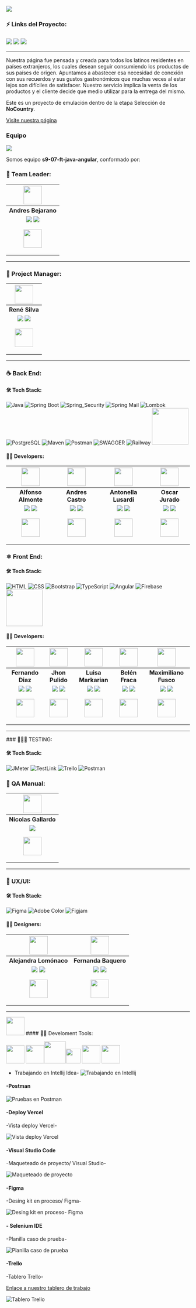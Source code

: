 
![](https://i.ibb.co/hgpGS7G/Frame-64.png )
### ⚡ Links del Proyecto:

<h3><a href="https://www.figma.com/file/aYon5R5ryIkeNFeOVFIrqM/No-country---Wireframes?type=design&node-id=0-1&t=xnb1TCtnGFhKKKwX-0"> <img src="https://img.shields.io/badge/Figma-%23F24E1E.svg?style=for-the-badge&logo=Figma&logoColor=white"/></a> <a href="https://delatinos.vercel.app/"> <img src="https://img.shields.io/badge/Vercel-white?style=for-the-badge&logo=Vercel&logoColor=black"/></a> <a href="c11-15-ft-javaangular-production.up.railway.app"> <img src="https://img.shields.io/badge/Railway-ffffff?style=for-the-badge&logo=Railway&logoColor=000000"/></a></h3>
<hr/>

Nuestra página fue pensada y creada para todos los latinos residentes en países extranjeros, los cuales desean seguir consumiendo los productos de sus países de origen. Apuntamos a abastecer esa necesidad de conexión con sus recuerdos y sus gustos gastronómicos que muchas veces al estar lejos son difíciles de satisfacer. Nuestro servicio implica la venta de los productos y el cliente decide que medio utilizar para la entrega del mismo.

Este es un proyecto de emulación dentro de la etapa Selección de **NoCountry**.

[Visite nuestra página](https://s9-07-ft-java-angular-git-front-develop-nocountry-c11-16.vercel.app/)

### Equipo
![](https://i.ibb.co/SvVs8Gn/sprint-2.png)

Somos equipo **s9-07-ft-java-angular**, conformado por: 

### 🎨 Team Leader:

| <img src="https://mir-s3-cdn-cf.behance.net/user/230/548a0e734241801.6474ce99de5e8.png" width=50>|
|:-:|
| **Andres Bejarano**|
| <a href="https://www.behance.net/andresbejarano6"><img src="https://img.shields.io/badge/Behance-1769ff?style=for-the-badge&logo=behance&logoColor=white"/></a> <a href="https://www.linkedin.com/in/andres-bejarano-6765aa241/"><img src="https://img.shields.io/badge/linkedin%20-%230077B5.svg?&style=for-the-badge&logo=linkedin&logoColor=white"/></a> <p><img src="https://i0.wp.com/casatextil.co/wp-content/uploads/2018/05/Tela-bandera-de-Colombia-en-antifluido-impermeable.jpg?fit=700%2C500&ssl=1" width=50/></p>|

<hr/>

### 🎨 Project Manager:

| <img src="https://media.licdn.com/dms/image/D4D03AQE-MveDIX_D2A/profile-displayphoto-shrink_800_800/0/1629312145810?e=1695254400&v=beta&t=N4A8UcAy11a1MxuNLj-b9hBP7ieG_HzKYDf6kaPCj0Q" width=50>|
|:-:|
| **René Silva**|
| <a href="https://github.com/rene3255"><img src="https://img.shields.io/badge/github-%23121011.svg?&style=for-the-badge&logo=github&logoColor=white"/></a> <a href="https://www.linkedin.com/in/vmc555/"><img src="https://img.shields.io/badge/linkedin%20-%230077B5.svg?&style=for-the-badge&logo=linkedin&logoColor=white"/></a> <p><img src="https://upload.wikimedia.org/wikipedia/commons/thumb/f/fc/Flag_of_Mexico.svg/2560px-Flag_of_Mexico.svg.png" width=50/></p>|

<hr/>

### ☕ Back End:

#### 🛠️ Tech Stack:

![Java](https://img.shields.io/badge/Java-007396?style=for-the-badge&logo=Java&logoColor=white)
![Spring Boot](https://img.shields.io/badge/Spring_Boot-6DB33F?style=for-the-badge&logo=Spring%20Boot&logoColor=white)
![Spring_Security](https://img.shields.io/badge/spring_security-6DB33F?style=for-the-badge&logo=spring%20security&logoColor=white)
![Spring Mail](https://img.shields.io/badge/Spring_Mail-6DB33F?style=for-the-badge&logo=Mail&logoColor=white)
![Lombok](https://img.shields.io/badge/Lombok-red?style=for-the-badge)
![PostgreSQL](https://img.shields.io/badge/postgresql-ffffff?style=for-the-badge&logo=postgresql&logoColor=008bb9)
![Maven](https://img.shields.io/badge/Maven-C71A36?style=for-the-badge&logo=Apache%20Maven&logoColor=white)
![Postman](https://img.shields.io/badge/postman-white?style=for-the-badge&logo=postman&logoColor=orange)
![SWAGGER](https://img.shields.io/badge/swagger-6DB33F?style=for-the-badge&logo=swagger&logoColor=white)
![Railway](https://img.shields.io/badge/Railway-ffffff?style=for-the-badge&logo=Railway&logoColor=000000)
<img src="https://dka575ofm4ao0.cloudfront.net/pages-transactional_logos/retina/291338/anetlogo.png" width=100>


#### 🧑‍💻 Developers:

| <img src="https://media.licdn.com/dms/image/D4E03AQEHmoF8CznUwg/profile-displayphoto-shrink_800_800/0/1685988077714?e=1691625600&v=beta&t=NIKbr9HBRdDpWNcYIIXXVoqDxSfCrtMUJmMHrWFG3PU" width=50>| <img src="https://media.licdn.com/dms/image/D4E35AQHKQPZaBucRPg/profile-framedphoto-shrink_800_800/0/1685727400552?e=1690488000&v=beta&t=S_L9KwhFqcsVJuuNI6edmHLtuluBiPUK5sCQomrmFpE" width=50>|<img src="https://media.licdn.com/dms/image/D4D35AQGrEfrzmDG1EA/profile-framedphoto-shrink_800_800/0/1689879377058?e=1690488000&v=beta&t=ut6nJe2fxVJ26u8SmsCYdt3QksSyIRN5sM7QKfBommo" width=50>|<img src="https://media.licdn.com/dms/image/D4E03AQHx_uU1tOsXDg/profile-displayphoto-shrink_800_800/0/1676689071147?e=1695254400&v=beta&t=z_722fJuM2c-h9Ynku5RPMDafED9fZw9jcusO4zpgXg" width=50>|
|:-:|:-:|:-:|:-:|
| **Alfonso Almonte**| **Andres Castro**| **Antonella Lusardi**| **Oscar Jurado**| 
| <a href="https://github.com/j3v1t0"><img src="https://img.shields.io/badge/github-%23121011.svg?&style=for-the-badge&logo=github&logoColor=white"/></a> <a href="https://www.linkedin.com/in/alfonso-almonte-a7640485/"><img src="https://img.shields.io/badge/linkedin%20-%230077B5.svg?&style=for-the-badge&logo=linkedin&logoColor=white"/></a><p><img src="https://static.vecteezy.com/system/resources/previews/002/450/303/original/illustration-of-dominican-republic-flag-free-vector.jpg" width=50/></p> | <a href="https://github.com/Nirsch95"><img src="https://img.shields.io/badge/github-%23121011.svg?&style=for-the-badge&logo=github&logoColor=white"/></a> <a href="https://www.linkedin.com/in/andresfcastrom/"><img src="https://img.shields.io/badge/linkedin%20-%230077B5.svg?&style=for-the-badge&logo=linkedin&logoColor=white"/></a> <p><img src="https://i0.wp.com/casatextil.co/wp-content/uploads/2018/05/Tela-bandera-de-Colombia-en-antifluido-impermeable.jpg?fit=700%2C500&ssl=1" width=50/></p> | <a href="https://github.com/AntoCLus"><img src="https://img.shields.io/badge/github-%23121011.svg?&style=for-the-badge&logo=github&logoColor=white"/></a> <a href="https://www.linkedin.com/in/antonella-lusardi-45622a20/"><img src="https://img.shields.io/badge/linkedin%20-%230077B5.svg?&style=for-the-badge&logo=linkedin&logoColor=white"/></a> <p><img src="https://upload.wikimedia.org/wikipedia/commons/thumb/1/1a/Flag_of_Argentina.svg/1200px-Flag_of_Argentina.svg.png" width=50/></p> | <a href="https://github.com/osdan97"><img src="https://img.shields.io/badge/github-%23121011.svg?&style=for-the-badge&logo=github&logoColor=white"/></a> <a href="https://www.linkedin.com/in/oscar-jurado-9789it/"><img src="https://img.shields.io/badge/linkedin%20-%230077B5.svg?&style=for-the-badge&logo=linkedin&logoColor=white"/></a> <p><img src="https://upload.wikimedia.org/wikipedia/commons/f/f2/Bandera_peruana_DOS.jpg" width=50/></p> | 
  
### ⚛️ Front End:

#### 🛠️ Tech Stack:
![HTML](https://img.shields.io/badge/HTML-E34F26?style=for-the-badge&logo=HTML5&logoColor=white) 
![CSS](https://img.shields.io/badge/CSS-1572B6?style=for-the-badge&logo=CSS3&logoColor=white) 
![Bootstrap](https://img.shields.io/badge/Bootstrap-563D7C?style=for-the-badge&logo=Bootstrap&logoColor=white) 
![TypeScript](https://img.shields.io/badge/TypeScript-3178C6?style=for-the-badge&logo=TypeScript&logoColor=white) 
![Angular](https://img.shields.io/badge/Angular-E23237?style=for-the-badge&logo=Angular&logoColor=white) 
![Firebase](https://img.shields.io/badge/Firebase-039BE5?style=for-the-badge&logo=Firebase&logoColor=FFA611)
<img src="https://primefaces.org/cdn/primeng/images/primeng-logo-dark.svg" width=100/>

#### 🧑‍💻 Developers:

| <img src="https://media.licdn.com/dms/image/D4D35AQE4zOm2UVMZJQ/profile-framedphoto-shrink_800_800/0/1681497912169?e=1690491600&v=beta&t=oguyA1UYioBakyaau2yOCummd7BCFMueigz-hBdqY8A" width=50> | <img src="https://avatars.githubusercontent.com/u/91088016?v=4" width=50>| <img src="https://media.licdn.com/dms/image/D4E35AQHv2s_1bImkng/profile-framedphoto-shrink_800_800/0/1658881923754?e=1690491600&v=beta&t=mF_NEqQAza4snevq40cK8tausIpiUobtHoBUi3uM21E" width=50>| <img src="https://avatars.githubusercontent.com/u/99519093?v=4" width=50>| <img src="https://media.licdn.com/dms/image/D4D35AQHW7zSMZu88oA/profile-framedphoto-shrink_800_800/0/1674704150628?e=1690916400&v=beta&t=7hHCjBiWwJiakyiNDwa1az7PWyonzs2i5H9KoNTdnOA" width=50>| 
|:-:|:-:|:-:|:-:|:-:|
| **Fernando Diaz**| **Jhon Pulido**| **Luisa Markarian**|**Belén Fraca**|**Maximiliano Fusco**|
| <a href="https://github.com/Metaldev-06"><img src="https://img.shields.io/badge/github-%23121011.svg?&style=for-the-badge&logo=github&logoColor=white"/></a> <a href="https://www.linkedin.com/in/fernandodiaz62/"><img src="https://img.shields.io/badge/linkedin%20-%230077B5.svg?&style=for-the-badge&logo=linkedin&logoColor=white"/></a> <p><img src="https://upload.wikimedia.org/wikipedia/commons/thumb/1/1a/Flag_of_Argentina.svg/1200px-Flag_of_Argentina.svg.png" width=50/> | <a href="https://github.com/jhonpulido1990"><img src="https://img.shields.io/badge/github-%23121011.svg?&style=for-the-badge&logo=github&logoColor=white"/></a> <a href="https://www.linkedin.com/in/jhon-jairo-pulido-462a9066/"><img src="https://img.shields.io/badge/linkedin%20-%230077B5.svg?&style=for-the-badge&logo=linkedin&logoColor=white"/></a> <p><img src="https://i0.wp.com/casatextil.co/wp-content/uploads/2018/05/Tela-bandera-de-Colombia-en-antifluido-impermeable.jpg?fit=700%2C500&ssl=1" width=50/></p> |<a href="https://github.com/LuMarka"><img src="https://img.shields.io/badge/github-%23121011.svg?&style=for-the-badge&logo=github&logoColor=white"/></a> <a href="https://www.linkedin.com/in/luisa-markarian-itdeveloper/"><img src="https://img.shields.io/badge/linkedin%20-%230077B5.svg?&style=for-the-badge&logo=linkedin&logoColor=white"/></a> <p><img src="https://upload.wikimedia.org/wikipedia/commons/thumb/1/1a/Flag_of_Argentina.svg/1200px-Flag_of_Argentina.svg.png" width=50/>|<a href="https://github.com/BelenFrak"><img src="https://img.shields.io/badge/github-%23121011.svg?&style=for-the-badge&logo=github&logoColor=white"/></a> <a href="https://www.linkedin.com/in/belen-fraca-287272248/"><img src="https://img.shields.io/badge/linkedin%20-%230077B5.svg?&style=for-the-badge&logo=linkedin&logoColor=white"/></a> <p><img src="https://upload.wikimedia.org/wikipedia/commons/thumb/1/1a/Flag_of_Argentina.svg/1200px-Flag_of_Argentina.svg.png" width=50/>|<a href="https://github.com/MaxiFusco"><img src="https://img.shields.io/badge/github-%23121011.svg?&style=for-the-badge&logo=github&logoColor=white"/></a> <a href="https://www.linkedin.com/in/maximiliano-adrian-fusco-5bb3a8226/"><img src="https://img.shields.io/badge/linkedin%20-%230077B5.svg?&style=for-the-badge&logo=linkedin&logoColor=white"/></a> <p><img src="https://upload.wikimedia.org/wikipedia/commons/thumb/1/1a/Flag_of_Argentina.svg/1200px-Flag_of_Argentina.svg.png" width=50/> </p>|

<hr/>
### 🔎🐞🧪 TESTING:

#### 🛠️ Tech Stack:
![JMeter](https://img.shields.io/badge/apache_jmeter-white?style=for-the-badge&logo=apache-jmeter&logoColor=F24E1E)
![TestLink](https://img.shields.io/badge/TestLink-yellow?style=for-the-badge&logo=apache-testlink&logoColor=F24E1E)
![Trello](https://img.shields.io/badge/trello-blue?style=for-the-badge&logo=trello&logoColor=white)
![Postman](https://img.shields.io/badge/postman-white?style=for-the-badge&logo=postman&logoColor=orange)

### 🎨 QA Manual:

| <img src="https://media.licdn.com/dms/image/D4D35AQF7RP70HuNq_Q/profile-framedphoto-shrink_800_800/0/1683234938737?e=1690920000&v=beta&t=iYIcIZ1-FVo6CE4u1Jwu6nQ3dWL1fpVp3KkxtHopjug" width=50>|
|:-:|
| **Nicolas Gallardo**|
| <a href="https://www.linkedin.com/in/nicolas-gallardo-qa-engineer-8076321a9/"><img src="https://img.shields.io/badge/linkedin%20-%230077B5.svg?&style=for-the-badge&logo=linkedin&logoColor=white"/></a> <p><img src="https://upload.wikimedia.org/wikipedia/commons/thumb/1/1a/Flag_of_Argentina.svg/1200px-Flag_of_Argentina.svg.png" width=50/></p>|

<hr/>

### 🎨 UX/UI:

#### 🛠️ Tech Stack:
![Figma](https://img.shields.io/badge/Figma-F24E1E?style=for-the-badge&logo=Figma&logoColor=white)
![Adobe Color](https://img.shields.io/badge/Adobe_Color-FF0000?style=for-the-badge&logo=Adobe-Color&logoColor=white)
![Figjam](https://img.shields.io/badge/Figjam-F0E3FF?style=for-the-badge&logo=Figjam&logoColor=white)

#### 🧑‍💻 Designers:

| <img src="https://media.licdn.com/dms/image/D4D35AQEPMDLPMVj8Tw/profile-framedphoto-shrink_800_800/0/1664980896630?e=1690923600&v=beta&t=aLbRpWwBMhKclDkGgFDVLPedUnNImBGMK9kADSv33VA" width=50>| <img src="https://media.licdn.com/dms/image/D4D35AQHKlWKeXpOnBw/profile-framedphoto-shrink_800_800/0/1687607346176?e=1690923600&v=beta&t=XqMIBY2ofdVPESuixuUs9IDPWlDFLhUKyB6DSDg66FQ" width=50>
|:-:|:-:|
| **Alejandra Lomónaco**|**Fernanda Baquero**|
| <a href="https://www.behance.net/lissethhiguita"><img src="https://img.shields.io/badge/Behance-1769ff?style=for-the-badge&logo=behance&logoColor=white"/></a> <a href="https://www.linkedin.com/in/alejandraelomonaco/"><img src="https://img.shields.io/badge/linkedin%20-%230077B5.svg?&style=for-the-badge&logo=linkedin&logoColor=white"/></a> <p><img src="https://upload.wikimedia.org/wikipedia/commons/thumb/1/1a/Flag_of_Argentina.svg/1200px-Flag_of_Argentina.svg.png" width=50/></p>| <a href="https://www.behance.net/lissethhiguita"><img src="https://img.shields.io/badge/Behance-1769ff?style=for-the-badge&logo=behance&logoColor=white"/></a> <a href="https://www.linkedin.com/in/fernanda-baquero-garrido/"><img src="https://img.shields.io/badge/linkedin%20-%230077B5.svg?&style=for-the-badge&logo=linkedin&logoColor=white"/></a> <p><img src="https://upload.wikimedia.org/wikipedia/commons/thumb/1/1a/Flag_of_Argentina.svg/1200px-Flag_of_Argentina.svg.png" width=50/></p>|

<hr/>
<p><img src="https://static.vecteezy.com/system/resources/thumbnails/006/173/028/small/computer-repair-logo-template-computer-pixels-logo-software-development-design-free-vector.jpg" width=50/> #### 🧑‍💻 Develoment Tools:</p>
<p><img src="https://upload.wikimedia.org/wikipedia/commons/thumb/9/9c/IntelliJ_IDEA_Icon.svg/1200px-IntelliJ_IDEA_Icon.svg.png" width=50/> <img src="https://upload.wikimedia.org/wikipedia/commons/thumb/9/9a/Visual_Studio_Code_1.35_icon.svg/2048px-Visual_Studio_Code_1.35_icon.svg.png" width=50/><img src="https://cdn.worldvectorlogo.com/logos/postman.svg" width=60/><img src="https://upload.wikimedia.org/wikipedia/commons/thumb/3/33/Figma-logo.svg/1667px-Figma-logo.svg.png" width=40/> <img src="https://upload.wikimedia.org/wikipedia/commons/d/d5/Selenium_Logo.png" width=50/> <img src="https://upload.wikimedia.org/wikipedia/commons/thumb/7/7a/Trello-logo-blue.svg/2560px-Trello-logo-blue.svg.png" width=50/></p>

- Trabajando en Intellij Idea-
![Trabajando en Intellij](https://i.ibb.co/V95thKY/608f9226-2265-45ee-ab93-2c7634d40348.jpg)

#### -Postman

![Pruebas en Postman](https://i.ibb.co/VDrvJV0/7c2ee7aa-f8b3-494f-83b9-1cefbae3ec85.jpg)

#### -Deploy Vercel
-Vista deploy Vercel-

![Vista deploy Vercel](https://i.ibb.co/0BMGCtZ/vista-vercel.png)

#### -Visual Studio Code 
-Maqueteado de proyecto/ Visual Studio-

![Maqueteado de proyecto](https://i.ibb.co/xJ0cNZ9/ecommerce-routing-module-ts-s9-07-ft-java-angular-Visual-Studio-Code-18-07-2023-1-27-00.png)


#### -Figma
-Desing kit en proceso/ Figma-

![Desing kit en proceso- Figma](https://i.ibb.co/q1M1tTs/image.png)

#### - Selenium IDE
-Planilla caso de prueba-

![Planilla caso de prueba](https://i.ibb.co/3hMLxsp/c7627ab0-f1eb-465a-82c5-d04730b6aab6.jpg)




#### -Trello
-Tablero Trello-

[Enlace a nuestro tablero de trabajo](https://trello.com/b/i76slPtb/s907ftjavaangular)

![Tablero Trello](https://i.ibb.co/fx1xqn0/tablero-trello.png)







